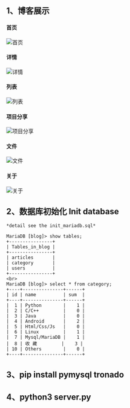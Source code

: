 ## 1、博客展示
#### 首页
![首页](https://github.com/Sningi/tornado-blog/blob/master/showpic/pindex.png)
#### 详情
![详情](https://github.com/Sningi/tornado-blog/blob/master/showpic/partcile.png)
#### 列表
![列表](https://github.com/Sningi/tornado-blog/blob/master/showpic/pbloglist.png)
#### 项目分享
![项目分享](https://github.com/Sningi/tornado-blog/blob/master/showpic/partcile.png)
#### 文件
![文件](https://github.com/Sningi/tornado-blog/blob/master/showpic/pflie.png)
#### 关于
![关于](https://github.com/Sningi/tornado-blog/blob/master/showpic/pabout.png)

## 2、数据库初始化 Init database
    *detail see the init_mariadb.sql*

    MariaDB [blog]> show tables;
    +----------------+
    | Tables_in_blog |
    +----------------+
    | articles       |
    | category       |
    | users          |
    +----------------+
    <br>
    MariaDB [blog]> select * from category;
    +----+---------------+------+
    | id | name          | sum  |
    +----+---------------+------+
    |  1 | Python        |    1 |
    |  2 | C/C++         |    0 |
    |  3 | Java          |    0 |
    |  4 | Android       |    2 |
    |  5 | Html/Css/Js   |    0 |
    |  6 | Linux         |    1 |
    |  7 | Mysql/MariaDB |    1 |
    |  8 | 收 藏         |    3 |
    | 10 | Others        |    0 |
    +----+---------------+------+

## 3、pip install pymysql tronado
## 4、python3 server.py